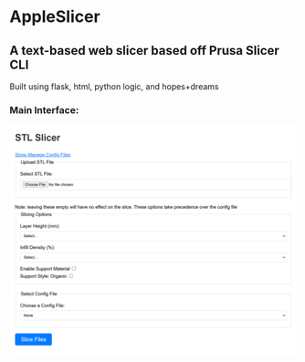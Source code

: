 # AppleSlicer
## A text-based web slicer based off Prusa Slicer CLI


Built using flask, html, python logic, and hopes+dreams

### Main Interface:
![Main Interface screenshot](images/main-interface.png "main interface")